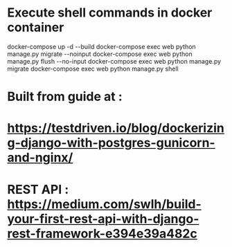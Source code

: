 # Execute shell commands in docker container

docker-compose up -d --build
docker-compose exec web python manage.py migrate --noinput
docker-compose exec web python manage.py flush --no-input
docker-compose exec web python manage.py migrate
docker-compose exec web python manage.py shell

# Built from guide at :

# https://testdriven.io/blog/dockerizing-django-with-postgres-gunicorn-and-nginx/

# REST API : https://medium.com/swlh/build-your-first-rest-api-with-django-rest-framework-e394e39a482c
